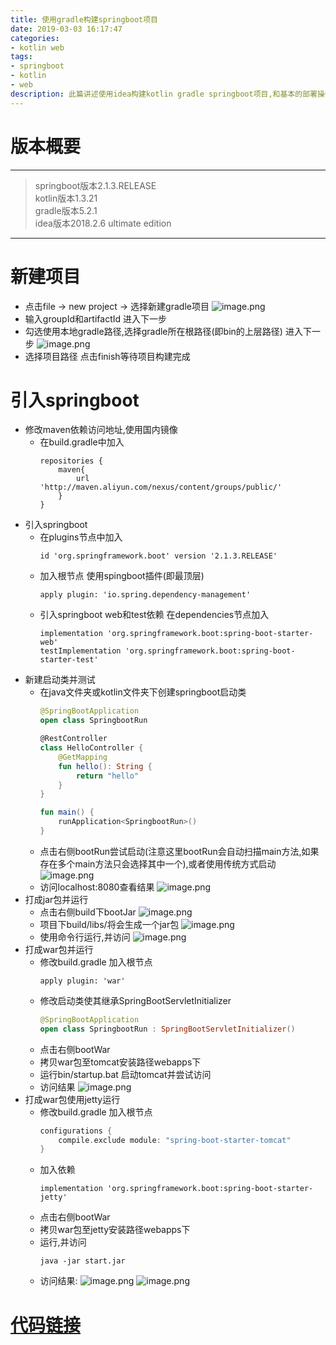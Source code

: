 ```yaml
---
title: 使用gradle构建springboot项目
date: 2019-03-03 16:17:47
categories: 
- kotlin web
tags:
- springboot
- kotlin
- web
description: 此篇讲述使用idea构建kotlin gradle springboot项目,和基本的部署操作
---
```

# 版本概要

--- 
> springboot版本2.1.3.RELEASE  
> kotlin版本1.3.21   
> gradle版本5.2.1  
> idea版本2018.2.6 ultimate edition
---

# 新建项目

- 点击file -> new project -> 选择新建gradle项目
    ![image.png](https://i.loli.net/2019/09/28/Gi1Rs6D9ILOaTon.png)
- 输入groupId和artifactId 进入下一步
- 勾选使用本地gradle路径,选择gradle所在根路径(即bin的上层路径) 进入下一步
    ![image.png](https://i.loli.net/2019/09/28/LETbvJpMadqXxOe.png)
- 选择项目路径 点击finish等待项目构建完成

# 引入springboot

- 修改maven依赖访问地址,使用国内镜像
    - 在build.gradle中加入
        ```
        repositories {
            maven{
                url 'http://maven.aliyun.com/nexus/content/groups/public/'
            }
        }
        ```
- 引入springboot
    - 在plugins节点中加入
        ```
        id 'org.springframework.boot' version '2.1.3.RELEASE'
        ```
    - 加入根节点 使用spingboot插件(即最顶层)
        ```
        apply plugin: 'io.spring.dependency-management'

        ```
    - 引入springboot web和test依赖 在dependencies节点加入
        ```
        implementation 'org.springframework.boot:spring-boot-starter-web'
        testImplementation 'org.springframework.boot:spring-boot-starter-test'
        ```
- 新建启动类并测试
    - 在java文件夹或kotlin文件夹下创建springboot启动类
        ```kotlin
        @SpringBootApplication
        open class SpringbootRun
        
        @RestController
        class HelloController {
            @GetMapping
            fun hello(): String {
                return "hello"
            }
        }
        
        fun main() {
            runApplication<SpringbootRun>()
        }
        ```
    - 点击右侧bootRun尝试启动(注意这里bootRun会自动扫描main方法,如果存在多个main方法只会选择其中一个),或者使用传统方式启动
        ![image.png](https://i.loli.net/2019/09/28/zZRoTUX36k4GOtV.png)
    - 访问localhost:8080查看结果
        ![image.png](https://i.loli.net/2019/09/28/CjK4qsF6AI93bdW.png)
- 打成jar包并运行
    - 点击右侧build下bootJar
        ![image.png](https://i.loli.net/2019/09/28/ihwdZ64DHVLtAO1.png)
    - 项目下build/libs/将会生成一个jar包
        ![image.png](https://i.loli.net/2019/09/28/ZceH7LAsOfXpiNj.png)
    - 使用命令行运行,并访问
        ![image.png](https://i.loli.net/2019/09/28/IKtVEFskcBrZLou.png)
- 打成war包并运行
    - 修改build.gradle 加入根节点
        ```
        apply plugin: 'war'
        ```
    - 修改启动类使其继承SpringBootServletInitializer
        ```kotlin
        @SpringBootApplication
        open class SpringbootRun : SpringBootServletInitializer()
        ```
    - 点击右侧bootWar
    - 拷贝war包至tomcat安装路径webapps下
    - 运行bin/startup.bat 启动tomcat并尝试访问
    - 访问结果
        ![image.png](https://i.loli.net/2019/09/28/yWQzl7G5ikmPTfF.png)
- 打成war包使用jetty运行
    - 修改build.gradle 加入根节点
        ```kotlin
        configurations {
            compile.exclude module: "spring-boot-starter-tomcat"
        }
        ```
    - 加入依赖
        ```
        implementation 'org.springframework.boot:spring-boot-starter-jetty'
        ```
    - 点击右侧bootWar
    - 拷贝war包至jetty安装路径webapps下
    - 运行,并访问
        ```
        java -jar start.jar
        ```
    - 访问结果:
        ![image.png](https://i.loli.net/2019/09/28/fTC3hg4ajxNXQqr.png)
        ![image.png](https://i.loli.net/2019/09/28/FLZB4ayjwv2t8cE.png)
    
# [代码链接](https://github.com/gonghs/kotlin-web/tree/master/springboot-gradle)